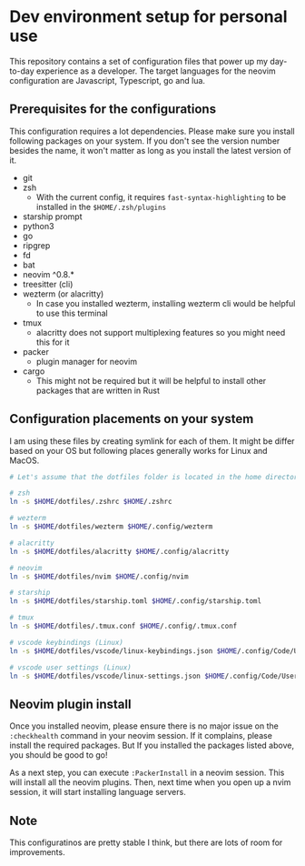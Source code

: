 # Dev environment setup for personal use

This repository contains a set of configuration files that power up my day-to-day experience as a developer.
The target languages for the neovim configuration are Javascript, Typescript, go and lua.

## Prerequisites for the configurations 

This configuration requires a lot dependencies. Please make sure you install following packages on your system. 
If you don't see the version number besides the name, it won't matter as long as you install the latest version of it.

- git
- zsh
  - With the current config, it requires `fast-syntax-highlighting` to be installed in the `$HOME/.zsh/plugins`
- starship prompt
- python3
- go
- ripgrep
- fd
- bat
- neovim ^0.8.*
- treesitter (cli)
- wezterm (or alacritty)
  - In case you installed wezterm, installing wezterm cli would be helpful to use this terminal
- tmux 
  - alacritty does not support multiplexing features so you might need this for it
- packer 
  - plugin manager for neovim
- cargo 
  - This might not be required but it will be helpful to install other packages that are written in Rust

## Configuration placements on your system

I am using these files by creating symlink for each of them. It might be differ based on your OS but following places generally works for Linux and MacOS.


```sh
# Let's assume that the dotfiles folder is located in the home directory

# zsh
ln -s $HOME/dotfiles/.zshrc $HOME/.zshrc

# wezterm
ln -s $HOME/dotfiles/wezterm $HOME/.config/wezterm

# alacritty
ln -s $HOME/dotfiles/alacritty $HOME/.config/alacritty

# neovim
ln -s $HOME/dotfiles/nvim $HOME/.config/nvim

# starship
ln -s $HOME/dotfiles/starship.toml $HOME/.config/starship.toml

# tmux 
ln -s $HOME/dotfiles/.tmux.conf $HOME/.config/.tmux.conf

# vscode keybindings (Linux)
ln -s $HOME/dotfiles/vscode/linux-keybindings.json $HOME/.config/Code/User/keybindings.json

# vscode user settings (Linux)
ln -s $HOME/dotfiles/vscode/linux-settings.json $HOME/.config/Code/User/settings.json

```

## Neovim plugin install 

Once you installed neovim, please ensure there is no major issue on the `:checkhealth` command in your neovim session. 
If it complains, please install the required packages. But If you installed the packages listed above, you should be good to go!


As a next step, you can execute `:PackerInstall` in a neovim session. This will install all the neovim plugins. 
Then, next time when you open up a nvim session, it will start installing language servers.

## Note

This configuratinos are pretty stable I think, but there are lots of room for improvements.

